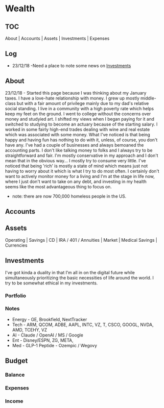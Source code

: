 # Wealth

## TOC 

About | Accounts | Assets | Investments | Expenses

## Log

- 23/12/18 -Need a place to note some news on [Investments](#investments)

## About

23/12/18 - Started this page because I was thinking about my January taxes. I have a love-hate relationship with money. I grew up mostly middle-class but with a fair amount of privilege mainly due to my dad's relative social standing. I live in a community with a high poverty rate which helps keep my feet on the ground. I went to college without the concerns over money and studyied art. I shifted my views when I began paying for it and switched to studying to become an actuary because of the starting salary. I worked in some fairly high-end trades dealing with wine and real estate which was associated with some money. What I've noticed is that being happy and having fun has nothing to do with it, unless, of course, you don't have any. I've had a couple of businesses and always bemoaned the accounting parts. I don't like talking money to folks and I always try to be straightforward and fair. I'm mostly conservative in my approach and I don't mean that in the obvious way... I mostly try to consume very little. I've noticed that being 'rich' is mostly a state of mind which means just not having to worry about it which is what I try to do most often. I certainly don't want to actively monitor money for a living and I'm at the stage in life now, where I just don't want to take on any debt, and investing in my health seems like the most advantageous thing to focus on.

* note: there are now 700,000 homeless people in the US.


## Accounts

## Assets

Operating
| Savings
| CD
| IRA / 401 / Annuities
| Market
| Medical Savings
| Currencies


## Investments

I've got kinda a duality in that I'm all in on the digital future while simultaneously prioritizing the basic necessities of life around the world. I try to be somewhat ethical in my investments.

### Portfolio

### Notes

- Energy - GE, Brookfield, NextTracker
- Tech - ARM, QCOM, ADBE, AAPL, INTC, VZ, T, CSCO, GOOGL, NVDA, AMD, TCEHY, VZ
- AI - Claude / OpenAI / MS / Google
- Ent - Disney/ESPN, ZG, META, 
- Med - GLP-1 Peptide - Ozempic / Wegovy


## Budget

### Balance

### Expenses

### Income
